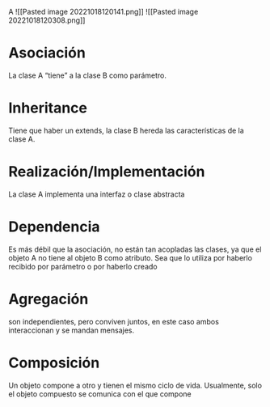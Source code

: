 A
![[Pasted image 20221018120141.png]]
![[Pasted image 20221018120308.png]]
# Asociación
La clase A “tiene” a la clase B como parámetro.

# Inheritance
Tiene que haber un extends, la clase B hereda las características de la clase A.

# Realización/Implementación
La clase A implementa una interfaz o clase abstracta

# Dependencia
Es más débil que la asociación, no están tan acopladas las clases, ya que el objeto A no tiene al objeto B como atributo. Sea que lo utiliza por haberlo recibido por parámetro o por haberlo creado

# Agregación
son independientes, pero conviven juntos, en este caso ambos interaccionan y se mandan mensajes.

# Composición
Un objeto compone a otro y tienen el mismo ciclo de vida. Usualmente, solo el objeto compuesto se comunica con el que compone

